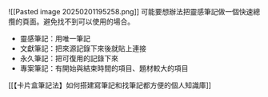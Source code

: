 ![[Pasted image 20250201195258.png]]
可能要想辦法把靈感筆記做一個快速總攬的頁面。避免找不到可以使用的場合。
* 靈感筆記：用唯一筆記
* 文獻筆記：把來源記錄下來後就貼上連接
* 永久筆記：把可復用的記錄下來
* 專案筆記：有開始與結束時間的項目、題材較大的項目

[[【卡片盒筆記法】如何搭建寫筆記和找筆記都方便的個人知識庫]]